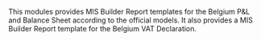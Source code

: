 This modules provides MIS Builder Report templates for the Belgium P&L
and Balance Sheet according to the official models. It also provides a
MIS Builder Report template for the Belgium VAT Declaration.

